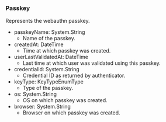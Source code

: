### Passkey
Represents the webauthn passkey.

- passkeyName: System.String
  - Name of the passkey.
- createdAt: DateTime
  - Time at which passkey was created.
- userLastValidatedAt: DateTime
  - Last time at which user was validated using this passkey.
- credentialId: System.String
  - Credential ID as returned by authenticator.
- keyType: KeyTypeEnumType
  - Type of the passkey.
- os: System.String
  - OS on which passkey was created.
- browser: System.String
  - Browser on which passkey was created.
